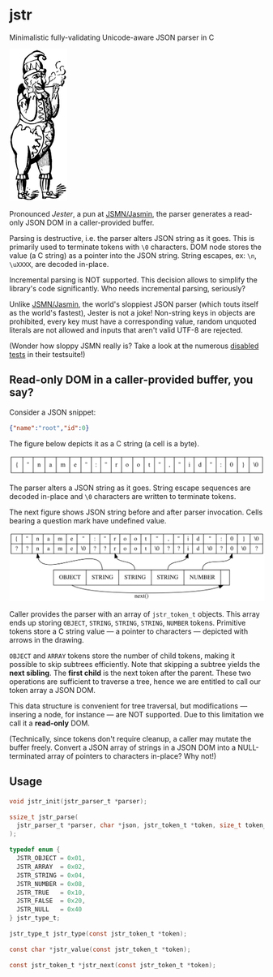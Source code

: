 # jstr
Minimalistic fully-validating Unicode-aware JSON parser in C

![jester image](/doc/jester.png)

Pronounced *Jester*, a pun at [JSMN/Jasmin](https://github.com/zserge/jsmn),
the parser generates a read-only JSON DOM in a caller-provided buffer.

Parsing is destructive, i.e. the parser alters JSON string as it goes. This is
primarily used to terminate tokens with `\0` characters. DOM node stores the value
(a C string) as a pointer into the JSON string. String escapes, ex: `\n`, `\uXXXX`,
are decoded in-place.

Incremental parsing is NOT supported. This decision allows to simplify the library's code
significantly. Who needs incremental parsing, seriously?

Unlike [JSMN/Jasmin](https://github.com/zserge/jsmn), the world's sloppiest JSON parser
(which touts itself as the world's fastest), Jester is not a joke!
Non-string keys in objects are prohibited, every key must have a corresponding value,
random unquoted literals are not allowed and inputs that aren't valid UTF-8 are rejected.

(Wonder how sloppy JSMN really is? Take a look at the numerous
[disabled tests](https://github.com/zserge/jsmn/blob/master/test/tests.c#L58)
in their testsuite!)

## Read-only DOM in a caller-provided buffer, you say?

Consider a JSON snippet:

```json
{"name":"root","id":0}
```

The figure below depicts it as a C string (a cell is a byte). 

![string layout](/doc/memlayout0.svg)

The parser alters a JSON string as it goes. String escape
sequences are decoded in-place and `\0` characters are
written to terminate tokens.

The next figure shows JSON string before and after
parser invocation. Cells bearing a question mark have
undefined value.

![memory layout](/doc/memlayout.svg)

Caller provides the parser with an array of `jstr_token_t`
objects. This array ends up storing `OBJECT`, `STRING`, `STRING`,
`STRING`, `NUMBER` tokens. Primitive tokens store a C string value —
a pointer to characters — depicted with arrows in the drawing.

`OBJECT` and `ARRAY` tokens store the number of child tokens, making it
possible to skip subtrees efficiently. Note that skipping a subtree
yields the **next sibling**. The **first child** is the next token after
the parent. These two operations are sufficient to traverse a tree, hence
we are entitled to call our token array a JSON DOM.

This data structure is convenient for tree traversal, but
modifications — insering a node, for instance — are NOT supported.
Due to this limitation we call it a **read-only** DOM.

(Technically, since tokens don't require cleanup,
a caller may mutate the buffer freely.
Convert a JSON array of strings in a JSON DOM into
a NULL-terminated array of pointers to characters in-place?
Why not!)


## Usage

```c
void jstr_init(jstr_parser_t *parser);
```

```c
ssize_t jstr_parse(
  jstr_parser_t *parser, char *json, jstr_token_t *token, size_t token_count
);
```

```c
typedef enum {
  JSTR_OBJECT = 0x01,
  JSTR_ARRAY  = 0x02,
  JSTR_STRING = 0x04,
  JSTR_NUMBER = 0x08,
  JSTR_TRUE   = 0x10,
  JSTR_FALSE  = 0x20,
  JSTR_NULL   = 0x40
} jstr_type_t;
```

```c
jstr_type_t jstr_type(const jstr_token_t *token);
```

```c
const char *jstr_value(const jstr_token_t *token);
```

```c
const jstr_token_t *jstr_next(const jstr_token_t *token);
```
